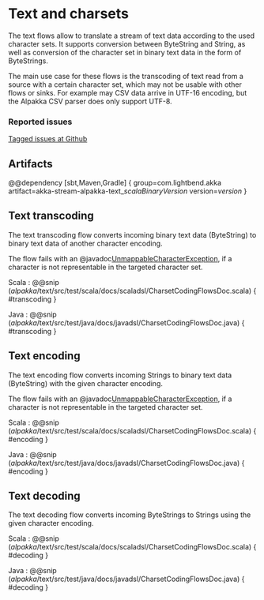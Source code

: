 # Text and charsets

The text flows allow to translate a stream of text data according to the used 
character sets. It supports conversion between ByteString and String, as well 
as conversion of the character set in binary text data in the form of ByteStrings.

The main use case for these flows is the transcoding of text read from a
source with a certain character set, which may not be usable with other flows
or sinks. For example may CSV data arrive in UTF-16 encoding, but the Alpakka CSV
parser does only support UTF-8.

### Reported issues

[Tagged issues at Github](https://github.com/akka/alpakka/labels/p%3Atext)


## Artifacts

@@dependency [sbt,Maven,Gradle] {
  group=com.lightbend.akka
  artifact=akka-stream-alpakka-text_$scalaBinaryVersion$
  version=$version$
}


## Text transcoding

The text transcoding flow converts incoming binary text data (ByteString) to binary text
data of another character encoding. 

The flow fails with an @javadoc[UnmappableCharacterException](java.nio.charset.UnmappableCharacterException), 
if a character is not representable in the targeted character set.

Scala
: @@snip ($alpakka$/text/src/test/scala/docs/scaladsl/CharsetCodingFlowsDoc.scala) { #transcoding }

Java
: @@snip ($alpakka$/text/src/test/java/docs/javadsl/CharsetCodingFlowsDoc.java) { #transcoding }

## Text encoding

The text encoding flow converts incoming Strings to binary text data (ByteString) with the 
given character encoding. 

The flow fails with an @javadoc[UnmappableCharacterException](java.nio.charset.UnmappableCharacterException), 
if a character is not representable in the targeted character set.

Scala
: @@snip ($alpakka$/text/src/test/scala/docs/scaladsl/CharsetCodingFlowsDoc.scala) { #encoding }

Java
: @@snip ($alpakka$/text/src/test/java/docs/javadsl/CharsetCodingFlowsDoc.java) { #encoding }

## Text decoding

The text decoding flow converts incoming ByteStrings to Strings using the given 
character encoding. 

Scala
: @@snip ($alpakka$/text/src/test/scala/docs/scaladsl/CharsetCodingFlowsDoc.scala) { #decoding }

Java
: @@snip ($alpakka$/text/src/test/java/docs/javadsl/CharsetCodingFlowsDoc.java) { #decoding }
